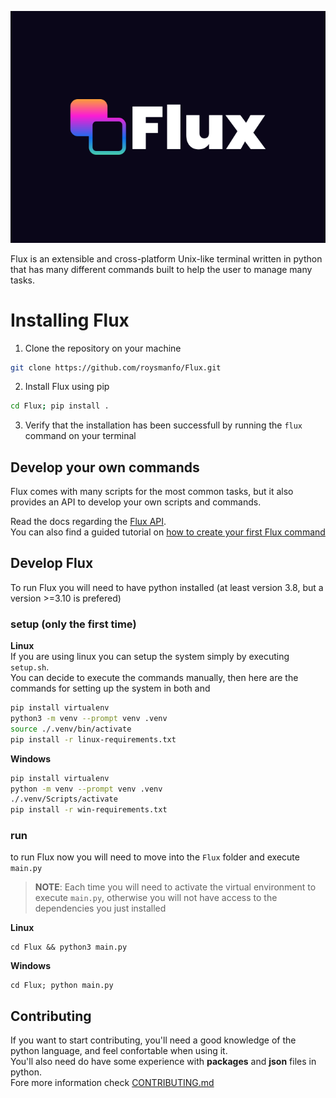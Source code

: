 ![logo](./img/logo.svg)

Flux is an extensible and cross-platform Unix-like terminal written in python that has many different commands built to help the user to manage many tasks.

# Installing Flux
1. Clone the repository on your machine
```sh
git clone https://github.com/roysmanfo/Flux.git
```
2. Install Flux using pip
```sh
cd Flux; pip install .
```
3. Verify that the installation has been successfull by running the `flux`
command on your terminal

## Develop your own commands
Flux comes with many scripts for the most common tasks, but it also provides
an API to develop your own scripts and commands.

Read the docs regarding the [Flux API](./docs/api/flux_api.md).  
You can also find a guided tutorial on [how to create your first Flux command](./docs/api/first_command.md) 

## Develop Flux
To run Flux you will need to have python installed (at least version 3.8, but a version >=3.10 is prefered)

### setup (only the first time)

**Linux**  
If you are using linux you can setup the system simply by executing `setup.sh`.  
You can decide to execute the commands manually, then here are the commands for setting up the system in both  and 
```sh
pip install virtualenv
python3 -m venv --prompt venv .venv
source ./.venv/bin/activate
pip install -r linux-requirements.txt
```
**Windows**
```bash
pip install virtualenv
python -m venv --prompt venv .venv
./.venv/Scripts/activate
pip install -r win-requirements.txt
```

### run

to run Flux now you will need to move into the `Flux` folder
and execute `main.py`

>   **NOTE**: Each time you will need to activate the virtual environment to execute `main.py`,
>   otherwise you will not have access to the dependencies you just installed 
    
**Linux**
```
cd Flux && python3 main.py
```
**Windows**
```
cd Flux; python main.py
```

## Contributing
If you want to start contributing, you'll need a good knowledge of the python language, 
and feel confortable when using it.  
You'll also need do have some experience with __packages__ and __json__ files in python.  
Fore more information check [CONTRIBUTING.md](CONTRIBUTING.md)